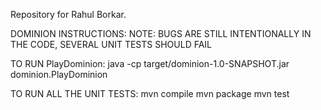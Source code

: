 Repository for Rahul Borkar.

DOMINION INSTRUCTIONS:
NOTE: BUGS ARE STILL INTENTIONALLY IN THE CODE, SEVERAL UNIT TESTS SHOULD FAIL

TO RUN PlayDominion: 
java -cp target/dominion-1.0-SNAPSHOT.jar dominion.PlayDominion

TO RUN ALL THE UNIT TESTS:
mvn compile
mvn package
mvn test
